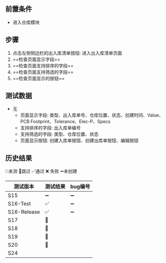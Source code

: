 
## 前置条件

- 进入仓库模块

## 步骤

1. 点击左侧侧边栏的出入库清单按钮: 进入出入库清单页面
2. ==检查页面显示字段== 
3. ==检查页面支持排序的字段== 
4. ==检查页面支持筛选的字段== 
5. ==检查页面显示的按钮== 

## 测试数据

- 无
	- 页面显示字段: 类型、出入库单号、仓库位置、状态、创建时间、Value、PCB Footprint、Tolerance、Elec-P、Specs
	- 支持排序的字段: 出入库单编号
	- 支持筛选的字段: 类型、仓库位置、状态
	- 页面显示按钮: 创建入库单按钮、创建出库单按钮、编辑按钮

## 历史结果
 ◻️未测    🚫跳过     ✅通过    ❌ 失败     ➖未创建
 
| 测试版本        | 测试结果 | bug编号 |
| ----------- | ---- | ----- |
| S15         | ➖    | ➖     |
| S16-Test    | ✅    | ➖     |
| S16-Release | ✅    | ➖     |
| S17         | 🚫   |       |
| S18         | 🚫   |       |
| S19         | 🚫   |       |
| S20         | 🚫   |       |
| S24         |      |       |

